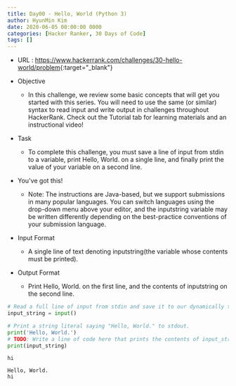 ```yaml
---
title: Day00 - Hello, World (Python 3)
author: HyunMin Kim
date: 2020-06-05 00:00:00 0000
categories: [Hacker Ranker, 30 Days of Code]
tags: []
---
```


- URL : <https://www.hackerrank.com/challenges/30-hello-world/problem>{:target="_blank"}

- Objective
    - In this challenge, we review some basic concepts that will get you started with this series. You will need to use the same (or similar) syntax to read input and write output in challenges throughout HackerRank. Check out the Tutorial tab for learning materials and an instructional video!

- Task
    - To complete this challenge, you must save a line of input from stdin to a variable, print Hello, World. on a single line, and finally print the value of your variable on a second line.

- You've got this!

    - Note: The instructions are Java-based, but we support submissions in many popular languages. You can switch languages using the drop-down menu above your editor, and the inputstring variable may be written differently depending on the best-practice conventions of your submission language.

- Input Format

    - A single line of text denoting inputstring(the variable whose contents must be printed).

- Output Format

    - Print Hello, World. on the first line, and the contents of inputstring on the second line.


```python
# Read a full line of input from stdin and save it to our dynamically typed variable, input_string.
input_string = input()

# Print a string literal saying "Hello, World." to stdout.
print('Hello, World.')
# TODO: Write a line of code here that prints the contents of input_string to stdout.
print(input_string)
```

    hi

    Hello, World.
    hi


